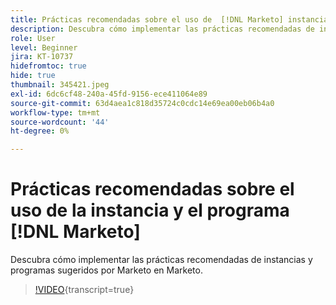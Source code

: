 ```yaml
---
title: Prácticas recomendadas sobre el uso de  [!DNL Marketo] instancias y programas
description: Descubra cómo implementar las prácticas recomendadas de instancias y programas sugeridos por Marketo en Marketo.
role: User
level: Beginner
jira: KT-10737
hidefromtoc: true
hide: true
thumbnail: 345421.jpeg
exl-id: 6dc6cf48-240a-45fd-9156-ece411064e89
source-git-commit: 63d4aea1c818d35724c0cdc14e69ea00eb06b4a0
workflow-type: tm+mt
source-wordcount: '44'
ht-degree: 0%

---
```


# Prácticas recomendadas sobre el uso de la instancia y el programa [!DNL Marketo]

Descubra cómo implementar las prácticas recomendadas de instancias y programas sugeridos por Marketo en Marketo.

>[!VIDEO](https://video.tv.adobe.com/v/3412258/?quality=12&learn=on&captions=spa){transcript=true}
